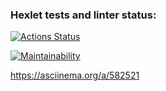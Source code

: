 ### Hexlet tests and linter status:
[![Actions Status](https://github.com/AnastasiyaBobko/python-project-49/workflows/hexlet-check/badge.svg)](https://github.com/AnastasiyaBobko/python-project-49/actions)


[![Maintainability](https://api.codeclimate.com/v1/badges/87ff9a8fa7337650aafe/maintainability)](https://codeclimate.com/github/AnastasiyaBobko/python-project-49/maintainability)

https://asciinema.org/a/582521


